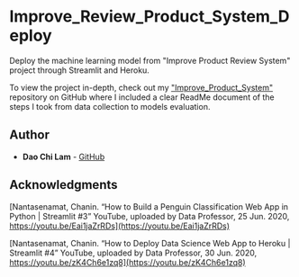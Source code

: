 # Improve_Review_Product_System_Deploy
Deploy the machine learning model from "Improve Product Review System" project through Streamlit and Heroku.

To view the project in-depth, check out my ["Improve_Product_System"](https://github.com/chilam27/Improve_Product_Review_System) repository on GitHub where I included a clear ReadMe document of the steps I took from data collection to models evaluation.

## Author

* **Dao Chi Lam** - [GitHub](https://github.com/chilam27)

## Acknowledgments
[Nantasenamat, Chanin. “How to Build a Penguin Classification Web App in Python | Streamlit #3” YouTube, uploaded by Data Professor, 25 Jun. 2020, https://youtu.be/Eai1jaZrRDs](https://youtu.be/Eai1jaZrRDs)

[Nantasenamat, Chanin. “How to Deploy Data Science Web App to Heroku | Streamlit #4” YouTube, uploaded by Data Professor, 30 Jun. 2020, https://youtu.be/zK4Ch6e1zq8](https://youtu.be/zK4Ch6e1zq8)
